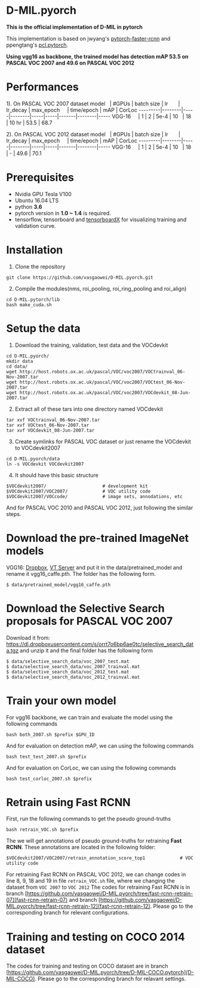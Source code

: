 # D-MIL.pyorch
**This is the official implementation of D-MIL in pytorch**

This implementation is based on jwyang's [pytorch-faster-rcnn](https://github.com/jwyang/faster-rcnn.pytorch) and ppengtang's [pcl.pytorch](https://github.com/ppengtang/pcl.pytorch).

**Using vgg16 as backbone, the trained model has detection mAP 53.5 on PASCAL VOC 2007 and 49.6 on PASCAL VOC 2012**

# Performances
  1). On PASCAL VOC 2007 dataset
  model    | #GPUs | batch size | lr        | lr_decay | max_epoch     |  time/epoch | mAP | CorLoc
---------|--------|-----|--------|-----|-----|-------|--------|-----
VGG-16     | 1 | 2 | 5e-4 | 10   | 18   |  10 hr |  53.5  |  68.7


  2). On PASCAL VOC 2012 dataset
  model    | #GPUs | batch size | lr        | lr_decay | max_epoch     |  time/epoch | mAP | CorLoc
---------|--------|-----|--------|-----|-----|-------|--------|-----
VGG-16     | 1 | 2 | 5e-4 | 10   | 18   |  - |  49.6  |  70.1

# Prerequisites
* Nvidia GPU Tesla V100
* Ubuntu 16.04 LTS
* python **3.6**
* pytorch version in **1.0 ~ 1.4** is required. 
* tensorflow, tensorboard and [tensorboardX](https://github.com/lanpa/tensorboardX) for visualizing training and validation curve.

# Installation
1. Clone the repository
  ```Shell
  git clone https://github.com/vasgaowei/D-MIL.pyorch.git
  ```
2. Compile the modules(nms, roi_pooling, roi_ring_pooling and roi_align)
  ```
  cd D-MIL.pytorch/lib
  bash make_cuda.sh
  ```
# Setup the data

1. Download the training, validation, test data and the VOCdevkit
  ```
  cd D-MIL.pyorch/
  mkdir data
  cd data/
  wget http://host.robots.ox.ac.uk/pascal/VOC/voc2007/VOCtrainval_06-Nov-2007.tar
  wget http://host.robots.ox.ac.uk/pascal/VOC/voc2007/VOCtest_06-Nov-2007.tar
  wget http://host.robots.ox.ac.uk/pascal/VOC/voc2007/VOCdevkit_08-Jun-2007.tar
  ```
  
  
2. Extract all of these tars into one directory named VOCdevkit
  ```
  tar xvf VOCtrainval_06-Nov-2007.tar
  tar xvf VOCtest_06-Nov-2007.tar
  tar xvf VOCdevkit_08-Jun-2007.tar
  ```
3. Create symlinks for PASCAL VOC dataset or just rename the VOCdevkit to VOCdevkit2007
  ```
  cd D-MIL.pyorch/data
  ln -s VOCdevkit VOCdevkit2007
  ```
4. It should have this basic structure
  ```
  $VOCdevkit2007/                     # development kit
  $VOCdevkit2007/VOC2007/             # VOC utility code
  $VOCdevkit2007/VOCcode/             # image sets, annodations, etc
  ```
  And for PASCAL VOC 2010 and PASCAL VOC 2012, just following the similar steps.
  
# Download the pre-trained ImageNet models
  VGG16: [Dropbox](https://www.dropbox.com/s/s3brpk0bdq60nyb/vgg16_caffe.pth?dl=0), [VT Server](https://filebox.ece.vt.edu/~jw2yang/faster-rcnn/pretrained-base-models/vgg16_caffe.pth) and put it in the data/pretrained_model and rename it vgg16_caffe.pth. The folder has the following form.
  ```
  $ data/pretrained_model/vgg16_caffe.pth
  ```
# Download the Selective Search proposals for PASCAL VOC 2007
  Download it from: https://dl.dropboxusercontent.com/s/orrt7o6bp6ae0tc/selective_search_data.tgz
  and unzip it and the final folder has the following form
  ```
  $ data/selective_search_data/voc_2007_test.mat
  $ data/selective_search_data/voc_2007_trainval.mat
  $ data/selective_search_data/voc_2012_test.mat
  $ data/selective_search_data/voc_2012_trainval.mat
  ```
# Train your own model
  For vgg16 backbone, we can train and evaluate the model using the following commands
  ```
  bash both_2007.sh $prefix $GPU_ID
  ```
  And for evaluation on detection mAP, we can using the following commands
  ```
  bash test_test_2007.sh $prefix
  ```
  And for evaluation on CorLoc, we can using the following commands
  ```
  bash test_corloc_2007.sh $prefix
  ```
# Retrain using Fast RCNN
  First, run the following commands to get the pseudo ground-truths
  ```
  bash retrain_VOC.sh $prefix
  ```
  The we will get annotations of pseudo ground-truths for retraining **Fast RCNN**. These annotations are located in the following folder:
  ```
  $VOCdevkit2007/VOC2007/retrain_annotation_score_top1             # VOC utility code
  ```
  For retraining Fast RCNN on PASCAL VOC 2012, we can change codes in line 8, 9, 18 and 19 in file ```retrain_VOC.sh``` file, where we changing the dataset from ```VOC 2007```  to ```VOC 2012```
  The codes for retraining Fast RCNN is in branch [https://github.com/vasgaowei/D-MIL.pyorch/tree/fast-rcnn-retrain-07](fast-rcnn-retrain-07) and branch [https://github.com/vasgaowei/D-MIL.pyorch/tree/fast-rcnn-retrain-12](fast-rcnn-retrain-12). Please go to the corresponding branch for relevant configurations. 
# Training and testing on COCO 2014 dataset
  The codes for training and testing on COCO dataset are in branch [https://github.com/vasgaowei/D-MIL.pyorch/tree/D-MIL-COCO.pytorch](D-MIL-COCO). Please go to the corresponding branch for relavant settings.
  
